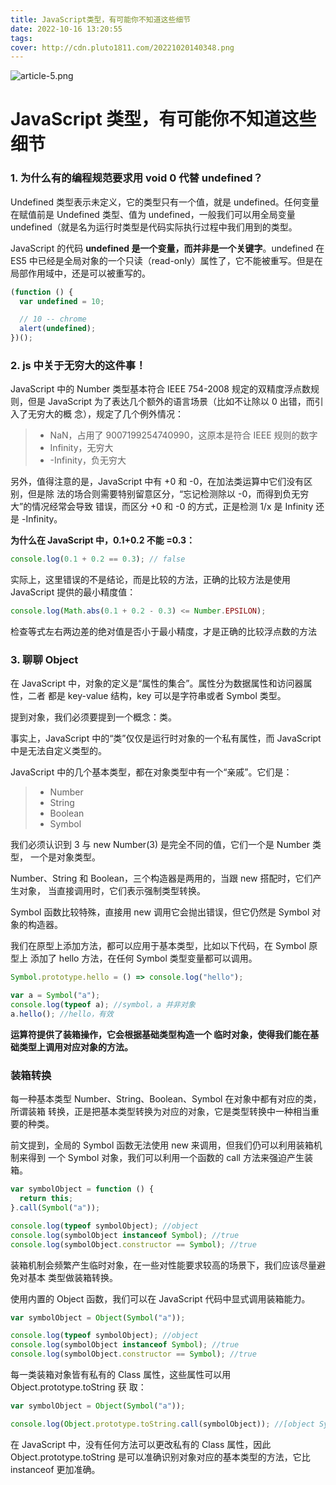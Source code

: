 ```yaml
---
title: JavaScript类型，有可能你不知道这些细节
date: 2022-10-16 13:20:55
tags:
cover: http://cdn.pluto1811.com/20221020140348.png
---
```


![article-5.png](http://cdn.pluto1811.com/forEditor/1615174445221/article-5.png)

# JavaScript 类型，有可能你不知道这些细节

### 1. 为什么有的编程规范要求用 void 0 代替 undefined？

Undefined 类型表示未定义，它的类型只有一个值，就是 undefined。任何变量在赋值前是 Undefined 类型、值为 undefined，一般我们可以用全局变量 undefined（就是名为运行时类型是代码实际执行过程中我们用到的类型。

JavaScript 的代码 **undefined 是一个变量，而并非是一个关键字**。undefined 在 ES5 中已经是全局对象的一个只读（read-only）属性了，它不能被重写。但是在局部作用域中，还是可以被重写的。

```js
(function () {
  var undefined = 10;

  // 10 -- chrome
  alert(undefined);
})();
```

### 2. js 中关于无穷大的这件事！

JavaScript 中的 Number 类型基本符合 IEEE 754-2008 规定的双精度浮点数规则，但是 JavaScript 为了表达几个额外的语言场景（比如不让除以 0 出错，而引入了无穷大的概 念），规定了几个例外情况：

> - NaN，占用了 9007199254740990，这原本是符合 IEEE 规则的数字
> - Infinity，无穷大
> - -Infinity，负无穷大

另外，值得注意的是，JavaScript 中有 +0 和 -0，在加法类运算中它们没有区别，但是除 法的场合则需要特别留意区分，“忘记检测除以 -0，而得到负无穷大”的情况经常会导致 错误，而区分 +0 和 -0 的方式，正是检测 1/x 是 Infinity 还是 -Infinity。

**为什么在 JavaScript 中，0.1+0.2 不能 =0.3：**

```js
console.log(0.1 + 0.2 == 0.3); // false
```

实际上，这里错误的不是结论，而是比较的方法，正确的比较方法是使用 JavaScript 提供的最小精度值：

```js
console.log(Math.abs(0.1 + 0.2 - 0.3) <= Number.EPSILON);
```

检查等式左右两边差的绝对值是否小于最小精度，才是正确的比较浮点数的方法

### 3. 聊聊 Object

在 JavaScript 中，对象的定义是“属性的集合”。属性分为数据属性和访问器属性，二者 都是 key-value 结构，key 可以是字符串或者 Symbol 类型。

提到对象，我们必须要提到一个概念：类。

事实上，JavaScript 中的“类”仅仅是运行时对象的一个私有属性，而 JavaScript 中是无法自定义类型的。

JavaScript 中的几个基本类型，都在对象类型中有一个“亲戚”。它们是：

> - Number
> - String
> - Boolean
> - Symbol

我们必须认识到 3 与 new Number(3) 是完全不同的值，它们一个是 Number 类 型， 一个是对象类型。

Number、String 和 Boolean，三个构造器是两用的，当跟 new 搭配时，它们产生对象， 当直接调用时，它们表示强制类型转换。

Symbol 函数比较特殊，直接用 new 调用它会抛出错误，但它仍然是 Symbol 对象的构造器。

我们在原型上添加方法，都可以应用于基本类型，比如以下代码，在 Symbol 原型上 添加了 hello 方法，在任何 Symbol 类型变量都可以调用。

```js
Symbol.prototype.hello = () => console.log("hello");

var a = Symbol("a");
console.log(typeof a); //symbol，a 并非对象
a.hello(); //hello，有效
```

**运算符提供了装箱操作，它会根据基础类型构造一个 临时对象，使得我们能在基础类型上调用对应对象的方法。**

### 装箱转换

每一种基本类型 Number、String、Boolean、Symbol 在对象中都有对应的类，所谓装箱 转换，正是把基本类型转换为对应的对象，它是类型转换中一种相当重要的种类。

前文提到，全局的 Symbol 函数无法使用 new 来调用，但我们仍可以利用装箱机制来得到 一个 Symbol 对象，我们可以利用一个函数的 call 方法来强迫产生装箱。

```js
var symbolObject = function () {
  return this;
}.call(Symbol("a"));

console.log(typeof symbolObject); //object
console.log(symbolObject instanceof Symbol); //true
console.log(symbolObject.constructor == Symbol); //true
```

装箱机制会频繁产生临时对象，在一些对性能要求较高的场景下，我们应该尽量避免对基本 类型做装箱转换。

使用内置的 Object 函数，我们可以在 JavaScript 代码中显式调用装箱能力。

```js
var symbolObject = Object(Symbol("a"));

console.log(typeof symbolObject); //object
console.log(symbolObject instanceof Symbol); //true
console.log(symbolObject.constructor == Symbol); //true
```

每一类装箱对象皆有私有的 Class 属性，这些属性可以用 Object.prototype.toString 获 取：

```js
var symbolObject = Object(Symbol("a"));

console.log(Object.prototype.toString.call(symbolObject)); //[object Symbol]
```

在 JavaScript 中，没有任何方法可以更改私有的 Class 属性，因此 Object.prototype.toString 是可以准确识别对象对应的基本类型的方法，它比 instanceof 更加准确。
